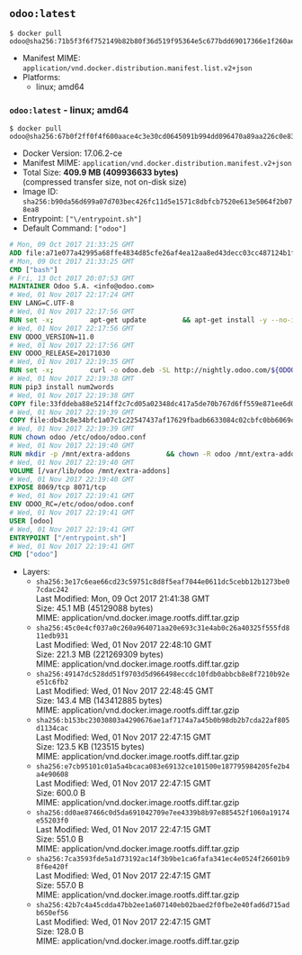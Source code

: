 ## `odoo:latest`

```console
$ docker pull odoo@sha256:71b5f3f6f752149b82b80f36d519f95364e5c677bdd69017366e1f260ae8806a
```

-	Manifest MIME: `application/vnd.docker.distribution.manifest.list.v2+json`
-	Platforms:
	-	linux; amd64

### `odoo:latest` - linux; amd64

```console
$ docker pull odoo@sha256:67b0f2ff0f4f600aace4c3e30cd0645091b994dd096470a89aa226c0e836a491
```

-	Docker Version: 17.06.2-ce
-	Manifest MIME: `application/vnd.docker.distribution.manifest.v2+json`
-	Total Size: **409.9 MB (409936633 bytes)**  
	(compressed transfer size, not on-disk size)
-	Image ID: `sha256:b90da56d699a07d703bec426fc11d5e1571c8dbfcb7520e613e5064f2b078ea8`
-	Entrypoint: `["\/entrypoint.sh"]`
-	Default Command: `["odoo"]`

```dockerfile
# Mon, 09 Oct 2017 21:33:25 GMT
ADD file:a71e077a42995a68ffe4834d85cfe26af4ea12aa8ed43decc03cc487124b1f70 in / 
# Mon, 09 Oct 2017 21:33:25 GMT
CMD ["bash"]
# Fri, 13 Oct 2017 20:07:53 GMT
MAINTAINER Odoo S.A. <info@odoo.com>
# Wed, 01 Nov 2017 22:17:24 GMT
ENV LANG=C.UTF-8
# Wed, 01 Nov 2017 22:17:56 GMT
RUN set -x;         apt-get update         && apt-get install -y --no-install-recommends             ca-certificates             curl             node-less             python3-pip             python3-setuptools             python3-renderpm             libssl1.0-dev             xz-utils         && curl -o wkhtmltox.tar.xz -SL https://github.com/wkhtmltopdf/wkhtmltopdf/releases/download/0.12.4/wkhtmltox-0.12.4_linux-generic-amd64.tar.xz         && echo '3f923f425d345940089e44c1466f6408b9619562 wkhtmltox.tar.xz' | sha1sum -c -         && tar xvf wkhtmltox.tar.xz         && cp wkhtmltox/lib/* /usr/local/lib/         && cp wkhtmltox/bin/* /usr/local/bin/         && cp -r wkhtmltox/share/man/man1 /usr/local/share/man/
# Wed, 01 Nov 2017 22:17:56 GMT
ENV ODOO_VERSION=11.0
# Wed, 01 Nov 2017 22:17:56 GMT
ENV ODOO_RELEASE=20171030
# Wed, 01 Nov 2017 22:19:35 GMT
RUN set -x;         curl -o odoo.deb -SL http://nightly.odoo.com/${ODOO_VERSION}/nightly/deb/odoo_${ODOO_VERSION}.${ODOO_RELEASE}_all.deb         && echo '63d3fd997c850b657b93fb9351624d88d45d1682 odoo.deb' | sha1sum -c -         && dpkg --force-depends -i odoo.deb         && apt-get update         && apt-get -y install -f --no-install-recommends         && rm -rf /var/lib/apt/lists/* odoo.deb
# Wed, 01 Nov 2017 22:19:38 GMT
RUN pip3 install num2words
# Wed, 01 Nov 2017 22:19:38 GMT
COPY file:33fddeba88e5214ff2c7cd05a02348dc417a5de70b767d6ff559e871ee6d046a in / 
# Wed, 01 Nov 2017 22:19:39 GMT
COPY file:db43c8e34bfc1a07c1c22547437af17629fbadb6633084c02cbfc0bb6069c9fd in /etc/odoo/ 
# Wed, 01 Nov 2017 22:19:39 GMT
RUN chown odoo /etc/odoo/odoo.conf
# Wed, 01 Nov 2017 22:19:40 GMT
RUN mkdir -p /mnt/extra-addons         && chown -R odoo /mnt/extra-addons
# Wed, 01 Nov 2017 22:19:40 GMT
VOLUME [/var/lib/odoo /mnt/extra-addons]
# Wed, 01 Nov 2017 22:19:40 GMT
EXPOSE 8069/tcp 8071/tcp
# Wed, 01 Nov 2017 22:19:41 GMT
ENV ODOO_RC=/etc/odoo/odoo.conf
# Wed, 01 Nov 2017 22:19:41 GMT
USER [odoo]
# Wed, 01 Nov 2017 22:19:41 GMT
ENTRYPOINT ["/entrypoint.sh"]
# Wed, 01 Nov 2017 22:19:41 GMT
CMD ["odoo"]
```

-	Layers:
	-	`sha256:3e17c6eae66cd23c59751c8d8f5eaf7044e0611dc5cebb12b1273be07cdac242`  
		Last Modified: Mon, 09 Oct 2017 21:41:38 GMT  
		Size: 45.1 MB (45129088 bytes)  
		MIME: application/vnd.docker.image.rootfs.diff.tar.gzip
	-	`sha256:45c0e4cf037a0c260a964071aa20e693c31e4ab0c26a40325f555fd811edb931`  
		Last Modified: Wed, 01 Nov 2017 22:48:10 GMT  
		Size: 221.3 MB (221269309 bytes)  
		MIME: application/vnd.docker.image.rootfs.diff.tar.gzip
	-	`sha256:49147dc528dd51f9703d5d966498eccdc10fdb0abbcb8e8f7210b92ee51c6fb2`  
		Last Modified: Wed, 01 Nov 2017 22:48:45 GMT  
		Size: 143.4 MB (143412885 bytes)  
		MIME: application/vnd.docker.image.rootfs.diff.tar.gzip
	-	`sha256:b153bc23030803a4290676ae1af7174a7a45b0b98db2b7cda22af805d1134cac`  
		Last Modified: Wed, 01 Nov 2017 22:47:15 GMT  
		Size: 123.5 KB (123515 bytes)  
		MIME: application/vnd.docker.image.rootfs.diff.tar.gzip
	-	`sha256:e7cb95101c01a5a4bcaca083e69132ce101500e187795984205fe2b4a4e90608`  
		Last Modified: Wed, 01 Nov 2017 22:47:15 GMT  
		Size: 600.0 B  
		MIME: application/vnd.docker.image.rootfs.diff.tar.gzip
	-	`sha256:dd0ae87466c0d5da691042709e7ee4339b8b97e885452f1060a19174e55203f0`  
		Last Modified: Wed, 01 Nov 2017 22:47:15 GMT  
		Size: 551.0 B  
		MIME: application/vnd.docker.image.rootfs.diff.tar.gzip
	-	`sha256:7ca3593fde5a1d73192ac14f3b9be1ca6fafa341ec4e0524f26601b98f6e420f`  
		Last Modified: Wed, 01 Nov 2017 22:47:15 GMT  
		Size: 557.0 B  
		MIME: application/vnd.docker.image.rootfs.diff.tar.gzip
	-	`sha256:42b7c4a45cdda47bb2ee1a607140eb02baed2f0fbe2e40fad6d715adb650ef56`  
		Last Modified: Wed, 01 Nov 2017 22:47:15 GMT  
		Size: 128.0 B  
		MIME: application/vnd.docker.image.rootfs.diff.tar.gzip
